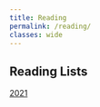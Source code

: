 ```yaml
---
title: Reading
permalink: /reading/
classes: wide
---
```


## Reading Lists

[2021](/reading-for-2021/)
